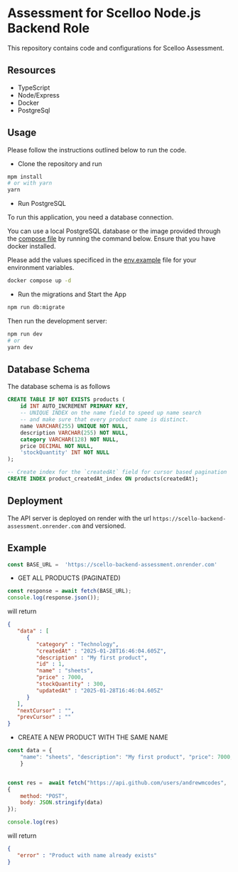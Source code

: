 # Assessment for Scelloo Node.js Backend Role

This repository contains code and configurations for Scelloo Assessment.

## Resources

- TypeScript
- Node/Express
- Docker
- PostgreSql

## Usage

Please follow the instructions outlined below to run the code.

- Clone the repository and run

```sh
mpm install
# or with yarn
yarn 
```

- Run PostgreSQL

To run this application, you need a database connection.

You can use a local PostgreSQL database or the image provided through the [compose file](./docker-compose.yml) by running the command below. Ensure that you have docker installed.

Please add the values specificed in the [env.example](./env.example) file for your environment variables.

```sh
docker compose up -d
```

- Run the migrations and Start the App

```sh
npm run db:migrate
```

Then run the development server:

```bash
npm run dev
# or
yarn dev
```

## Database Schema

The database schema is as follows

```sql
CREATE TABLE IF NOT EXISTS products (
    id INT AUTO_INCREMENT PRIMARY KEY,
    -- UNIQUE INDEX on the name field to speed up name search
    -- and make sure that every product name is distinct. 
    name VARCHAR(255) UNIQUE NOT NULL,
    description VARCHAR(255) NOT NULL,
    category VARCHAR(128) NOT NULL,
    price DECIMAL NOT NULL,
    'stockQuantity' INT NOT NULL 
);

-- Create index for the `createdAt` field for cursor based pagination
CREATE INDEX product_createdAt_index ON products(createdAt);
```

## Deployment

The API server is deployed on render with the url `https://scello-backend-assessment.onrender.com` and versioned.

## Example

```javascript
const BASE_URL =  'https://scello-backend-assessment.onrender.com'
```

- GET ALL PRODUCTS (PAGINATED)

```javascript
const response = await fetch(BASE_URL);
console.log(response.json());
```

will return

```json
{
   "data" : [
      {
         "category" : "Technology",
         "createdAt" : "2025-01-28T16:46:04.605Z",
         "description" : "My first product",
         "id" : 1,
         "name" : "sheets",
         "price" : 7000,
         "stockQuantity" : 300,
         "updatedAt" : "2025-01-28T16:46:04.605Z"
      }
   ],
   "nextCursor" : "",
   "prevCursor" : ""
}
```

- CREATE A NEW PRODUCT WITH THE SAME NAME

```javascript
const data = {
    "name": "sheets", "description": "My first product", "price": 7000, "category": "Technology", "stockQuantity": 300
    }


const res =  await fetch("https://api.github.com/users/andrewmcodes", 
{
    method: "POST", 
    body: JSON.stringify(data)
});

console.log(res)
```

will return

```json
{
   "error" : "Product with name already exists"
}
```
